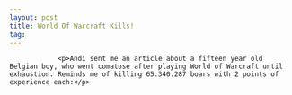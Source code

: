 ```yaml
---
layout: post
title: World Of Warcraft Kills!
tag: 
---
```



                <p>Andi sent me an article about a fifteen year old Belgian boy, who went comatose after playing World of Warcraft until exhaustion. Reminds me of killing 65.340.287 boars with 2 points of experience each:</p>
<div style="text-align:center"><object type="application/x-shockwave-flash" style="width:425px; height:350px" data="http://www.youtube.com/v/CElLxvRJjI4"><param name="movie" value="http://www.youtube.com/v/CElLxvRJjI4"></param></object></div>
<div style="text-align:center"><object type="application/x-shockwave-flash" style="width:425px; height:350px" data="http://www.youtube.com/v/HQeF8Fnzc8M"><param name="movie" value="http://www.youtube.com/v/HQeF8Fnzc8M"></param></object></div>
            
